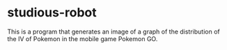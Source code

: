# studious-robot
This is a program that generates an image of a graph of the distribution of the IV of Pokemon in the mobile game Pokemon GO.
